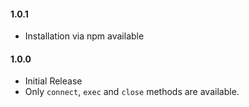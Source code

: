 #### 1.0.1
* Installation via npm available

#### 1.0.0
* Initial Release
* Only `connect`, `exec` and `close` methods are available.